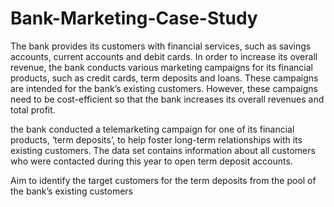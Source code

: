 # Bank-Marketing-Case-Study
The bank provides its customers with financial services, such as savings accounts, current accounts and debit cards. In order to increase its overall revenue, the bank conducts various marketing campaigns for its financial products, such as credit cards, term deposits and loans. These campaigns are intended for the bank’s existing customers. However, these campaigns need to be cost-efficient so that the bank increases its overall revenues and total profit.

the bank conducted a telemarketing campaign for one of its financial products, ‘term deposits’, to help foster long-term relationships with its existing customers. The data set contains information about all customers who were contacted during this year to open term deposit accounts.

Aim to identify the target customers for the term deposits from the pool of the bank’s existing customers
